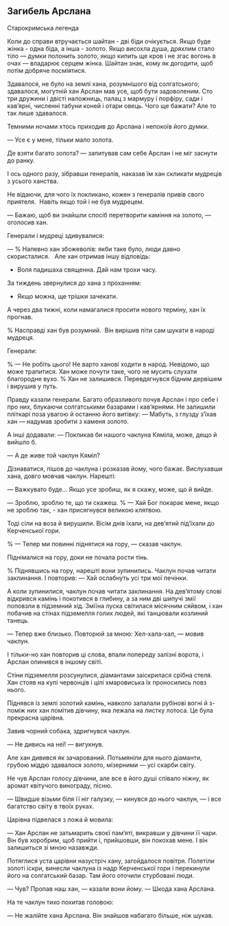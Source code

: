 ## Загибель Арслана

Старокримська легенда

Коли до справи втручається шайтан - дві біди очікується.
Якщо буде жінка - одна біда, а інша - золото.
Якщо висохла душа, дряхлим стало тіло — думки полонить золото, якщо кипить ще кров і не згас вогонь в очах — владарює серцем жінка.
Шайтан знає, кому як догодити, щоб потім добряче посміятися.

Здавалося, не було на землі хана, розумнішого від солгатського; здавалося, могутній хан Арслан мав усе, щоб бути задоволеним.
Сто три дружини і двісті наложниць, палац з мармуру і порфіру, сади і кав’ярні, численні табуни коней і отари овець.
Чого ще бажати?
Але то так лише здавалося.

Темними ночами хтось приходив до Арслана і непокоїв його думки.

— Усе є у мене, тільки мало золота.

Де взяти багато золота? — запитував сам себе Арслан і не міг заснути до ранку.

І ось одного разу, зібравши генералів, наказав їм хан скликати мудреців з усього ханства.

Не відаючи, для чого їх покликано, кожен з генералів привів свого приятеля.
 Навіть якщо той і не був мудрецем.

— Бажаю, щоб ви знайшли спосіб перетворити каміння на золото, — оголосив хан.

Генерали і мудреці здивувалися:

— % Напевно хан збожеволів: якби таке було, люди давно скористалися.
 
Але хан отримав іншу відповідь:

- Воля падишаха священна.
Дай нам трохи часу.

За тиждень звернулися до хана з проханням:

- Якщо можна, ще трішки зачекати.

А через два тижні, коли намагалися просити нового терміну, хан їх прогнав.

% Насправді хан був розумний.
 Він вирішив піти сам шукати в народі мудреця.

Генерали:

% — Не робіть цього!
Не варто ханові ходити в народ.
Невідомо, що може трапитися. Хан може почути таке, чого не мусить слухати благородне вухо.
% Хан не залишився.
Перевдягнувся бідним дервішем і вирушив у путь.

Правду казали генерали.
Багато образливого почув Арслан і про себе і про них, блукаючи солгатськими базарами і кав’ярнями.
Не залишили пліткарі поза увагою й останню його витівку: — Мабуть, з глузду з’їхав хан — надумав зробити з каменя золото.
А інші додавали: — Покликав би нашого чаклуна Кяміла, може, дещо й вийшло б.

— А де живе той чаклун Кяміл? 

Дізнаватися, пішов до чаклуна і розказав йому, чого бажає.
Вислухавши хана, довго мовчав чаклун.
Нарешті:

— Важкувато буде...
Якщо усе зробиш, як я скажу, може, що й вийде.

— Зроблю, зроблю те, що ти скажеш.
% — Хай Бог покарає мене, якщо не зроблю так, - хан присягнувся великою клятвою.

Тоді сіли на воза й вирушили.
Вісім днів їхали, на дев’ятий під’їхали до Керченської гори.

% — Тепер ми повинні піднятися на гору, — сказав чаклун.

Піднімалися на гору, доки не почала рости тінь.

% Піднявшись на гору, нарешті вони зупинились.
Чаклун почав читати заклинання.
І повторив:
— Хай ослабнуть усі три мої печінки.



А коли зупинилися, чаклун почав читати заклинання.
На дев’ятому слові відкрився камінь і покотився в глибину, а за ним дві шипучі змії поповзли в підземний хід.
Зміїна луска світилася місячним сяйвом, і хан побачив на стінах підземелля голих людей, які танцювали козлиний танець.

— Тепер вже близько.
Повторюй за мною: Хел-хала-хал, — мовив чаклун.

І тільки-но хан повторив ці слова, впали попереду залізні ворота, і Арслан опинився в іншому світі.

Стіни підземелля розсунулися, діамантами заіскрилася срібна стеля.
Хан стояв на купі червонців і цілі хмаровиська їх проносились повз нього.

Піднявся із землі золотий камінь, навколо запалали рубінові вогні й з-поміж них хан помітив дівчину, яка лежала на листку лотоса.
Це була прекрасна царівна.

Завив чорний собака, здригнувся чаклун.

— Не дивись на неї! — вигукнув.

Але хан дивився як зачарований.
Потьмяніли для нього діаманти, грубою міддю здавалося золото, мізерними — усі скарби світу.

Не чув Арслан голосу дівчини, але все в його душі співало ніжну, як аромат квітучого винограду, пісню.

— Швидше візьми біля її ніг галузку, — кинувся до нього чаклун, — і все багатство світу в твоїх руках.

Царівна підвелася з ложа й мовила:

— Хан Арслан не затьмарить своєї пам’яті, викравши у дівчини її чари.
Він був хоробрим, щоб прийти і, прийшовши, він покохав мене.
І він залишиться зі мною назавжди.

Потяглися уста царівни назустріч хану, загойдалося повітря.
Полетіли золоті іскри, винесли чаклуна із надр Керченської гори і перекинули його на солгатський базар.
Там його оточили стурбовані люди.

— Чув?
Пропав наш хан, — казали вони йому. — Шкода хана Арслана.

На те чаклун тихо похитав головою:

— Не жалійте хана Арслана.
Він знайшов набагато більше, ніж шукав.
